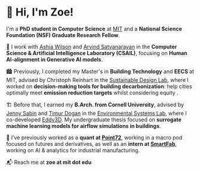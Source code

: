 # 👋 Hi, I'm Zoe!  

I'm a **PhD student in Computer Science** at [MIT](https://www.eecs.mit.edu/) and a **National Science Foundation (NSF) Graduate Research Fellow**. 

🔬 I work with [Ashia Wilson](https://www.ashiawilson.com/) and [Arvind Satyanarayan](https://vis.csail.mit.edu/) in the **Computer Science & Artificial Intelligence Laboratory (CSAIL)**, focusing on **Human AI-alignment in Generative AI models**. 

🏙️ Previously, I completed my Master's in **Building Technology** and **EECS** at MIT, advised by Christoph Reinhart in the [Sustainable Design Lab](https://web.mit.edu/sustainabledesignlab/), where I worked on **decision-making tools for building decarbonization**: help cities optimally meet **emission reduction targets** whilst considering equity .  

🏗️ Before that, I earned my **B.Arch. from Cornell University**, advised by [Jenny Sabin](https://www.jennysabin.com/) and [Timur Dogan](https://aap.cornell.edu/people/timur-dogan) in the [Environmental Systems Lab](https://es.aap.cornell.edu/), where I co-developed [Eddy3D](https://www.eddy3d.com/). My undergraduate thesis focused on **surrogate machine learning models for airflow simulations in buildings**.  

💼 I’ve previously worked as a **quant at [Point72](https://point72.com/)**, working in a macro pod focused on futures and derivatives, as well as an **intern at [SmartFab](https://www.smartfab.ai/)**, working on AI & analytics for industrial manufacturing.  

📬 Reach me at **zoe at mit dot edu**  

